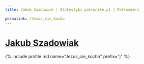 ```yaml
---
title: Jakub Szadowiak | Statystyki patronite.pl | Patromierz

permalink: /Jezus_cie_kocha
---
```


# [Jakub Szadowiak](https://patronite.pl/Jezus_cie_kocha)

{% include profile.md name="Jezus_cie_kocha" prefix="j" %}
